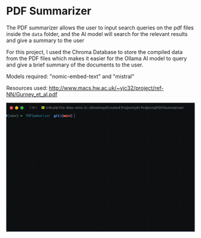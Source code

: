 # PDF Summarizer

The PDF summarizer allows the user to input search queries on the pdf files inside the `data` folder, and the AI model will search for the relevant results and give a summary to the user

For this project, I used the Chroma Database to store the compiled data from the PDF files which makes it easier for the Ollama AI model to query and give a brief summary of the documents to the user.

Models required: "nomic-embed-text" and "mistral"

Resources used:
http://www.macs.hw.ac.uk/~yjc32/project/ref-NN/Gurney_et_al.pdf

![Demo](./demo.gif)
